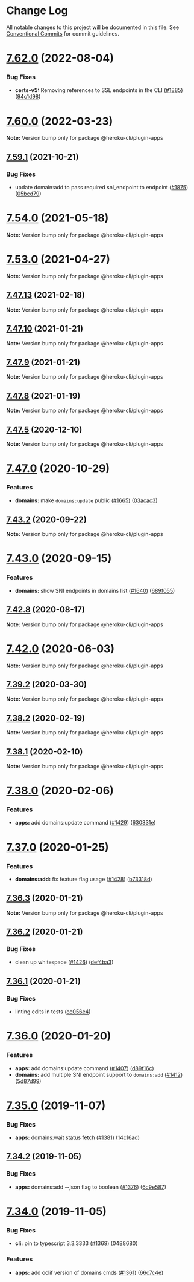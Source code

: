 # Change Log

All notable changes to this project will be documented in this file.
See [Conventional Commits](https://conventionalcommits.org) for commit guidelines.

# [7.62.0](https://github.com/heroku/heroku-cli-plugin-apps/compare/v7.60.2...v7.62.0) (2022-08-04)


### Bug Fixes

* **certs-v5:** Removing references to SSL endpoints in the CLI ([#1885](https://github.com/heroku/heroku-cli-plugin-apps/issues/1885)) ([94c1d98](https://github.com/heroku/heroku-cli-plugin-apps/commit/94c1d98dfb171824e7aea8c9377ad68dae79caca))





# [7.60.0](https://github.com/heroku/heroku-cli-plugin-apps/compare/v7.59.1...v7.60.0) (2022-03-23)

**Note:** Version bump only for package @heroku-cli/plugin-apps





## [7.59.1](https://github.com/heroku/heroku-cli-plugin-apps/compare/v7.59.0...v7.59.1) (2021-10-21)


### Bug Fixes

* update domain:add to pass required sni_endpoint to endpoint ([#1875](https://github.com/heroku/heroku-cli-plugin-apps/issues/1875)) ([05bcd79](https://github.com/heroku/heroku-cli-plugin-apps/commit/05bcd79025958e1fe896f7a8eb259caf617463e0))





# [7.54.0](https://github.com/heroku/heroku-cli-plugin-apps/compare/v7.47.10...v7.54.0) (2021-05-18)

**Note:** Version bump only for package @heroku-cli/plugin-apps





# [7.53.0](https://github.com/heroku/heroku-cli-plugin-apps/compare/v7.52.0...v7.53.0) (2021-04-27)

**Note:** Version bump only for package @heroku-cli/plugin-apps





## [7.47.13](https://github.com/heroku/heroku-cli-plugin-apps/compare/v7.47.12...v7.47.13) (2021-02-18)

**Note:** Version bump only for package @heroku-cli/plugin-apps





## [7.47.10](https://github.com/heroku/heroku-cli-plugin-apps/compare/v7.47.7...v7.47.10) (2021-01-21)

**Note:** Version bump only for package @heroku-cli/plugin-apps





## [7.47.9](https://github.com/heroku/heroku-cli-plugin-apps/compare/v7.47.7...v7.47.9) (2021-01-21)

**Note:** Version bump only for package @heroku-cli/plugin-apps





## [7.47.8](https://github.com/heroku/heroku-cli-plugin-apps/compare/v7.47.2...v7.47.8) (2021-01-19)

**Note:** Version bump only for package @heroku-cli/plugin-apps





## [7.47.5](https://github.com/heroku/heroku-cli-plugin-apps/compare/v7.47.4...v7.47.5) (2020-12-10)

**Note:** Version bump only for package @heroku-cli/plugin-apps





# [7.47.0](https://github.com/heroku/heroku-cli-plugin-apps/compare/v7.46.2...v7.47.0) (2020-10-29)


### Features

* **domains:** make `domains:update` public ([#1665](https://github.com/heroku/heroku-cli-plugin-apps/issues/1665)) ([03acac3](https://github.com/heroku/heroku-cli-plugin-apps/commit/03acac3c19922c10e8d07d8e29afe6ca3134ab2a))





## [7.43.2](https://github.com/heroku/heroku-cli-plugin-apps/compare/v7.43.1...v7.43.2) (2020-09-22)

**Note:** Version bump only for package @heroku-cli/plugin-apps





# [7.43.0](https://github.com/heroku/heroku-cli-plugin-apps/compare/v7.42.13...v7.43.0) (2020-09-15)


### Features

* **domains:** show SNI endpoints in domains list ([#1640](https://github.com/heroku/heroku-cli-plugin-apps/issues/1640)) ([689f055](https://github.com/heroku/heroku-cli-plugin-apps/commit/689f0554bd00fd8d226642c1fb4fe5ffdc9695ee))





## [7.42.8](https://github.com/heroku/heroku-cli-plugin-apps/compare/v7.42.7...v7.42.8) (2020-08-17)

**Note:** Version bump only for package @heroku-cli/plugin-apps





# [7.42.0](https://github.com/heroku/heroku-cli-plugin-apps/compare/v7.41.1...v7.42.0) (2020-06-03)

**Note:** Version bump only for package @heroku-cli/plugin-apps





## [7.39.2](https://github.com/heroku/heroku-cli-plugin-apps/compare/v7.39.1...v7.39.2) (2020-03-30)

**Note:** Version bump only for package @heroku-cli/plugin-apps





## [7.38.2](https://github.com/heroku/heroku-cli-plugin-apps/compare/v7.38.1...v7.38.2) (2020-02-19)

**Note:** Version bump only for package @heroku-cli/plugin-apps





## [7.38.1](https://github.com/heroku/heroku-cli-plugin-apps/compare/v7.38.0...v7.38.1) (2020-02-10)

**Note:** Version bump only for package @heroku-cli/plugin-apps





# [7.38.0](https://github.com/heroku/heroku-cli-plugin-apps/compare/v7.37.0...v7.38.0) (2020-02-06)


### Features

* **apps:** add domains:update command ([#1429](https://github.com/heroku/heroku-cli-plugin-apps/issues/1429)) ([630331e](https://github.com/heroku/heroku-cli-plugin-apps/commit/630331e4a62fa582a48d17a37266ff7215809e53))





# [7.37.0](https://github.com/heroku/heroku-cli-plugin-apps/compare/v7.36.3...v7.37.0) (2020-01-25)


### Features

* **domains:add:** fix feature flag usage ([#1428](https://github.com/heroku/heroku-cli-plugin-apps/issues/1428)) ([b73318d](https://github.com/heroku/heroku-cli-plugin-apps/commit/b73318d03a8049bef7852e60dacc875c6c7b55ac))





## [7.36.3](https://github.com/heroku/heroku-cli-plugin-apps/compare/v7.36.2...v7.36.3) (2020-01-21)

**Note:** Version bump only for package @heroku-cli/plugin-apps





## [7.36.2](https://github.com/heroku/heroku-cli-plugin-apps/compare/v7.36.1...v7.36.2) (2020-01-21)


### Bug Fixes

* clean up whitespace ([#1426](https://github.com/heroku/heroku-cli-plugin-apps/issues/1426)) ([def4ba3](https://github.com/heroku/heroku-cli-plugin-apps/commit/def4ba316d8e04de63421f47905934b9342ad5cd))





## [7.36.1](https://github.com/heroku/heroku-cli-plugin-apps/compare/v7.36.0...v7.36.1) (2020-01-21)


### Bug Fixes

* linting edits in tests ([cc056e4](https://github.com/heroku/heroku-cli-plugin-apps/commit/cc056e4bfd38b525dfac09b59bf58bfcfc5b3223))





# [7.36.0](https://github.com/heroku/heroku-cli-plugin-apps/compare/v7.35.1...v7.36.0) (2020-01-20)


### Features

* **apps:** add domains:update command ([#1407](https://github.com/heroku/heroku-cli-plugin-apps/issues/1407)) ([d89f16c](https://github.com/heroku/heroku-cli-plugin-apps/commit/d89f16cf98ebfb236d882859b3eb1f6adaa209da))
* **domains:** add multiple SNI endpoint support to `domains:add` ([#1412](https://github.com/heroku/heroku-cli-plugin-apps/issues/1412)) ([5d87d99](https://github.com/heroku/heroku-cli-plugin-apps/commit/5d87d9964d703439c1b8f5fb200225b02f50b1c5))





# [7.35.0](https://github.com/heroku/heroku-cli-plugin-apps/compare/v7.34.2...v7.35.0) (2019-11-07)


### Bug Fixes

* **apps:** domains:wait status fetch ([#1381](https://github.com/heroku/heroku-cli-plugin-apps/issues/1381)) ([14c16ad](https://github.com/heroku/heroku-cli-plugin-apps/commit/14c16ad))





## [7.34.2](https://github.com/heroku/heroku-cli-plugin-apps/compare/v7.34.1...v7.34.2) (2019-11-05)


### Bug Fixes

* **apps:** domains:add --json flag to boolean ([#1376](https://github.com/heroku/heroku-cli-plugin-apps/issues/1376)) ([6c9e587](https://github.com/heroku/heroku-cli-plugin-apps/commit/6c9e587))





# [7.34.0](https://github.com/heroku/heroku-cli-plugin-apps/compare/v7.33.3...v7.34.0) (2019-11-05)


### Bug Fixes

* **cli:** pin to typescript 3.3.3333 ([#1369](https://github.com/heroku/heroku-cli-plugin-apps/issues/1369)) ([0488680](https://github.com/heroku/heroku-cli-plugin-apps/commit/0488680))


### Features

* **apps:** add oclif version of domains cmds  ([#1361](https://github.com/heroku/heroku-cli-plugin-apps/issues/1361)) ([66c7c4e](https://github.com/heroku/heroku-cli-plugin-apps/commit/66c7c4e))
